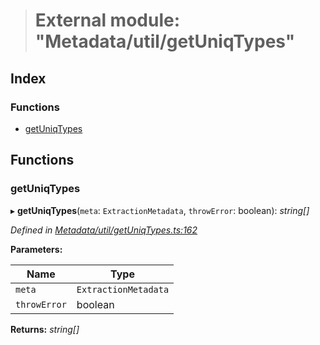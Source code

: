 > # External module: "Metadata/util/getUniqTypes"

## Index

### Functions

* [getUniqTypes](_metadata_util_getuniqtypes_.md#getuniqtypes)

## Functions

###  getUniqTypes

▸ **getUniqTypes**(`meta`: `ExtractionMetadata`, `throwError`: boolean): *string[]*

*Defined in [Metadata/util/getUniqTypes.ts:162](https://github.com/polkadot-js/api/blob/b8d8b7e/packages/types/src/Metadata/util/getUniqTypes.ts#L162)*

**Parameters:**

Name | Type |
------ | ------ |
`meta` | `ExtractionMetadata` |
`throwError` | boolean |

**Returns:** *string[]*